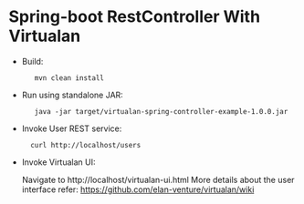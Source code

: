 Spring-boot RestController With Virtualan
==========================================

- Build:

         mvn clean install
                  
- Run using standalone JAR:

         java -jar target/virtualan-spring-controller-example-1.0.0.jar         

- Invoke User REST service:  

        curl http://localhost/users

- Invoke Virtualan UI:
  			
  	Navigate to http://localhost/virtualan-ui.html 
	More details about the user interface refer: https://github.com/elan-venture/virtualan/wiki 